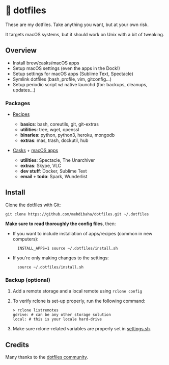 # 🔨 dotfiles

These are my dotfiles. Take anything you want, but at your own risk.

It targets macOS systems, but it should work on Unix with a bit of tweaking.

## Overview

* Install brew/casks/macOS apps
* Setup macOS settings (even the apps in the Dock!)
* Setup settings for macOS apps (Sublime Text, Spectacle)
* Symlink dotfiles (bash_profile, vim, gitconfig...)
* Setup periodic script w/ native launchd (for: backups, cleanups, updates...)

### Packages

* [Recipes](https://brew.sh)
    * **basics**: bash, coreutils, git, git-extras
    * **utilities**: tree, wget, openssl
    * **binaries**: python, python3, heroku, mongodb
    * **extras**: mas, trash, dockutil, hub

* [Casks](https://caskroom.github.io) + [macOS apps](https://github.com/mas-cli/mas)
    * **utilities**: Spectacle, The Unarchiver
    * **extras**:  Skype, VLC
    * **dev stuff**: Docker, Sublime Text
    * **email + todo**: Spark, Wunderlist

## Install

Clone the dotfiles with Git:

    git clone https://github.com/mehdibaha/dotfiles.git ~/.dotfiles

**Make sure to read thoroughly the config files**, then:

* If you want to include installation of apps/recipes (common in new computers):

        INSTALL_APPS=1 source ~/.dotfiles/install.sh

* If you're only making changes to the settings:

        source ~/.dotfiles/install.sh
        
### Backup (optional)

1. Add a remote storage and a local remote using `rclone config`

2. To verify rclone is set-up properly, run the following command:

       > rclone listremotes
       gdrive: # can be any other storage solution
       local: # this is your locale hard-drive

3. Make sure rclone-related variables are properly set in [settings.sh](macos/settings.sh).

## Credits

Many thanks to the [dotfiles community](https://dotfiles.github.io).
